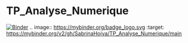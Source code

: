 # TP_Analyse_Numerique
[![Binder](https://mybinder.org/badge_logo.svg)](https://mybinder.org/v2/gh/SabrinaHoiya/TP_Analyse_Numerique/main)
.. image:: https://mybinder.org/badge_logo.svg
 :target: https://mybinder.org/v2/gh/SabrinaHoiya/TP_Analyse_Numerique/main
